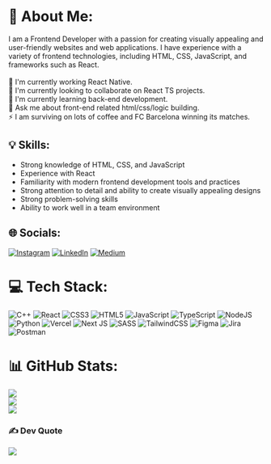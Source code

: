 # 💫 About Me:
I am a Frontend Developer with a passion for creating visually appealing and user-friendly websites and web applications. I have experience with a variety of frontend technologies, including HTML, CSS, JavaScript, and frameworks such as React.<br><br>
🔭 I'm currently working React Native.<br>👯 I'm currently looking to collaborate on React TS projects.<br>🌱 I'm currently learning back-end development.<br>💬 Ask me about front-end related html/css/logic building.<br>⚡ I am surviving on lots of coffee and FC Barcelona winning its matches.

## 💡 Skills:
- Strong knowledge of HTML, CSS, and JavaScript<br>
- Experience with React<br>
- Familiarity with modern frontend development tools and practices<br>
- Strong attention to detail and ability to create visually appealing designs<br>
- Strong problem-solving skills<br>
- Ability to work well in a team environment<br>
    
## 🌐 Socials:
[![Instagram](https://img.shields.io/badge/Instagram-%23E4405F.svg?logo=Instagram&logoColor=white)](https://instagram.com/mangeshkchauhan) [![LinkedIn](https://img.shields.io/badge/LinkedIn-%230077B5.svg?logo=linkedin&logoColor=white)](https://linkedin.com/in/mangeshkchauhan) [![Medium](https://img.shields.io/badge/Medium-12100E?logo=medium&logoColor=white)](https://medium.com/@mangeshkchauhan) 

# 💻 Tech Stack:
![C++](https://img.shields.io/badge/c++-%2300599C.svg?style=for-the-badge&logo=c%2B%2B&logoColor=white) ![React](https://img.shields.io/badge/react-%2320232a.svg?style=for-the-badge&logo=react&logoColor=%2361DAFB) ![CSS3](https://img.shields.io/badge/css3-%231572B6.svg?style=for-the-badge&logo=css3&logoColor=white) ![HTML5](https://img.shields.io/badge/html5-%23E34F26.svg?style=for-the-badge&logo=html5&logoColor=white) ![JavaScript](https://img.shields.io/badge/javascript-%23323330.svg?style=for-the-badge&logo=javascript&logoColor=%23F7DF1E) ![TypeScript](https://img.shields.io/badge/typescript-%23007ACC.svg?style=for-the-badge&logo=typescript&logoColor=white) ![NodeJS](https://img.shields.io/badge/node.js-6DA55F?style=for-the-badge&logo=node.js&logoColor=white) ![Python](https://img.shields.io/badge/python-3670A0?style=for-the-badge&logo=python&logoColor=ffdd54) ![Vercel](https://img.shields.io/badge/vercel-%23000000.svg?style=for-the-badge&logo=vercel&logoColor=white) ![Next JS](https://img.shields.io/badge/Next-black?style=for-the-badge&logo=next.js&logoColor=white) ![SASS](https://img.shields.io/badge/SASS-hotpink.svg?style=for-the-badge&logo=SASS&logoColor=white) ![TailwindCSS](https://img.shields.io/badge/tailwindcss-%2338B2AC.svg?style=for-the-badge&logo=tailwind-css&logoColor=white) ![Figma](https://img.shields.io/badge/figma-%23F24E1E.svg?style=for-the-badge&logo=figma&logoColor=white) ![Jira](https://img.shields.io/badge/jira-%230A0FFF.svg?style=for-the-badge&logo=jira&logoColor=white) ![Postman](https://img.shields.io/badge/Postman-FF6C37?style=for-the-badge&logo=postman&logoColor=white)


# 📊 GitHub Stats:
![](https://github-readme-stats.vercel.app/api?username=mangeshkchauhan&theme=dark&hide_border=false&include_all_commits=false&count_private=false)<br/>
![](https://github-readme-streak-stats.herokuapp.com/?user=mangeshkchauhan&theme=dark&hide_border=false)<br/>
![](https://github-readme-stats.vercel.app/api/top-langs/?username=mangeshkchauhan&theme=dark&hide_border=false&include_all_commits=false&count_private=false&layout=compact)

### ✍️ Dev Quote
![](https://quotes-github-readme.vercel.app/api?type=vetical&theme=radical)
